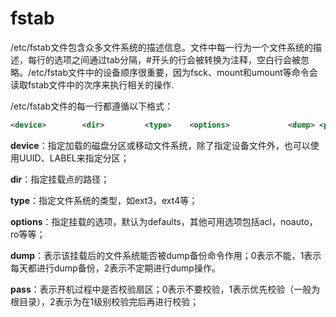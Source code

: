 # fstab

/etc/fstab文件包含众多文件系统的描述信息。文件中每一行为一个文件系统的描述，每行的选项之间通过tab分隔，#开头的行会被转换为注释，空白行会被忽略。/etc/fstab文件中的设备顺序很重要，因为fsck、mount和umount等命令会读取fstab文件中的次序来执行相关的操作.

/etc/fstab文件的每一行都遵循以下格式：

```xml
<device>        <dir>         <type>    <options>             <dump> <pass>
```

**device**：指定加载的磁盘分区或移动文件系统，除了指定设备文件外，也可以使用UUID、LABEL来指定分区；

**dir**：指定挂载点的路径；

**type**：指定文件系统的类型，如ext3，ext4等；

**options**：指定挂载的选项，默认为defaults，其他可用选项包括acl，noauto，ro等等；

**dump**：表示该挂载后的文件系统能否被dump备份命令作用；0表示不能，1表示每天都进行dump备份，2表示不定期进行dump操作。

**pass**：表示开机过程中是否校验扇区；0表示不要校验，1表示优先校验（一般为根目录），2表示为在1级别校验完后再进行校验；